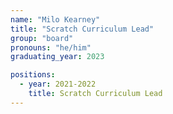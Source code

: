 ```yaml
---
name: "Milo Kearney"
title: "Scratch Curriculum Lead"
group: "board"
pronouns: "he/him"
graduating_year: 2023

positions:
  - year: 2021-2022
    title: Scratch Curriculum Lead
---
```

